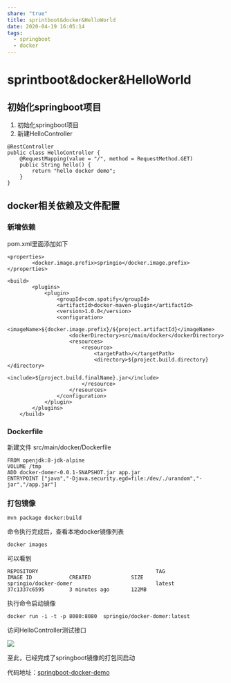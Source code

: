 ```yaml
---
share: "true"
title: sprintboot&docker&HelloWorld
date: 2020-04-19 16:05:14
tags:
  - springboot
  - docker
---
```


# sprintboot&docker&HelloWorld

## 初始化springboot项目

1. 初始化springboot项目
2. 新建HelloController

```
@RestController
public class HelloController {
	@RequestMapping(value = "/", method = RequestMethod.GET)
	public String hello() {
		return "hello docker demo";
	}
}

```

<!--more-->

## docker相关依赖及文件配置

### 新增依赖

pom.xml里面添加如下

```
<properties>
		<docker.image.prefix>springio</docker.image.prefix>
</properties>

<build>
		<plugins>
			<plugin>
				<groupId>com.spotify</groupId>
				<artifactId>docker-maven-plugin</artifactId>
				<version>1.0.0</version>
				<configuration>
					<imageName>${docker.image.prefix}/${project.artifactId}</imageName>
					<dockerDirectory>src/main/docker</dockerDirectory>
					<resources>
						<resource>
							<targetPath>/</targetPath>
							<directory>${project.build.directory}</directory>
							<include>${project.build.finalName}.jar</include>
						</resource>
					</resources>
				</configuration>
			</plugin>
		</plugins>
	</build>
```

### Dockerfile

新建文件 src/main/docker/Dockerfile

```
FROM openjdk:8-jdk-alpine
VOLUME /tmp
ADD docker-domer-0.0.1-SNAPSHOT.jar app.jar
ENTRYPOINT ["java","-Djava.security.egd=file:/dev/./urandom","-jar","/app.jar"]

```

### 打包镜像

```
mvn package docker:build
```

命令执行完成后，查看本地docker镜像列表

```
docker images
```

可以看到

```
REPOSITORY                                      TAG                 IMAGE ID            CREATED             SIZE
springio/docker-domer                           latest              37c1337c6595        3 minutes ago       122MB
```

执行命令启动镜像

```
docker run -i -t -p 8080:8080  springio/docker-domer:latest
```

访问HelloController测试接口

![](https://tva1.sinaimg.cn/large/007S8ZIlgy1gdz5ff3f0tj30in05faa1.jpg)

至此，已经完成了springboot镜像的打包同启动

代码地址：[springboot-docker-demo](https://github.com/weizhaowu-se/springboot-docker-demo)
